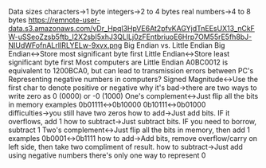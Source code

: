 Data sizes
    characters→1 byte
    integers→2 to 4 bytes
    real numbers→4 to 8 bytes
    https://remnote-user-data.s3.amazonaws.com/vDr_Hpql3HpVE6At2pfvKAGYjdTnEEsUX13_nCkFW-uSSeoZzsb5ftb_I2X2sbI5xhJ3QLlLj0zFEntbriuoE6Hrp7OM55rE5fh8bJ-NIUdWFofnALrlIRLYELw-9xvx.png
Big Endian  vs. Little Endian
    Big Endian↔Store most significant byte first
    Little Endian↔Store least significant byte first
    Most computers are Little Endian
    A0BC0012 is equivalent to 1200BCA0, but can lead to transmission errors between PC's
Representing negative numbers in computers?
    Signed Magnitude↔Use the first char to denote positive or negative
        why it's bad→there are two ways to write zero as 0 (0000) or -0 (1000) 
    One's complement↔Just flip all the bits in memory
        examples
            0b01111↔0b10000
            0b10111↔0b01000
        difficulties→you still have two zeros
        how to add→Just add bits. IF it overflows, add 1 
        how to subtract→Just subtract bits. IF you need to borrow, subtract 1 
    Two's complement↔Just flip all the bits in memory, then add 1
        examples
            0b0001↔0b1111
        how to add→Add bits, remove overflow/carry on left side, then take two compliment of result.
        how to subtract→Just add using negative numbers
        there's only one way to represent 0
